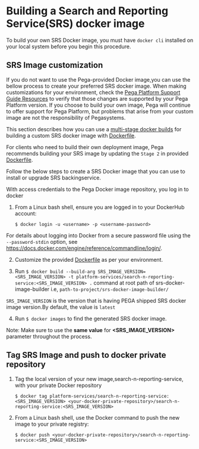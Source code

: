 # Building a Search and Reporting Service(SRS) docker image

To build your own SRS Docker image, you must have `docker cli` installed on your local system before you begin this procedure.

## SRS Image customization

If you do not want to use the Pega-provided Docker image,you can use the bellow process to create your preferred SRS docker image. When making customizations for your environment, check the [Pega Platform Support Guide Resources](https://community.pega.com/knowledgebase/articles/pega-platform-support-guide-resources) to verify that those changes are supported by your Pega Platform version. If you choose to build your own image, Pega will continue to offer support for Pega Platform, but problems that arise from your custom image are not the responsibility of Pegasystems.

This section describes how you can use a [multi-stage docker builds](https://docs.docker.com/develop/develop-images/multistage-build/) for building a custom SRS docker image with [Dockerfile](Dockerfile).

For clients who need to build their own deployment image, Pega recommends building your SRS image by updating the `Stage 2` in provided [Dockerfile](Dockerfile).

Follow the below steps to create a SRS Docker image that you can use to install or upgrade SRS backingservice.

With access credentials to the Pega Docker image repository, you log in to docker

1. From a Linux bash shell, ensure you are logged in to your DockerHub account:

   `$ docker login -u <username> -p <username-password>`

For details about logging into Docker from a secure password file using the `--password-stdin` option, see <https://docs.docker.com/engine/reference/commandline/login/>.

2. Customize the provided [Dockerfile](Dockerfile) as per your environment.

3. Run `$ docker build --build-arg SRS_IMAGE_VERSION=<SRS_IMAGE_VERSION> -t platform-services/search-n-reporting-service:<SRS_IMAGE_VERSION> .` command at root path of srs-docker-image-builder i.e, `path-to-project/srs-docker-image-builder/`

`SRS_IMAGE_VERSION` is the version that is having PEGA shipped SRS docker image version.By default, the value is `latest`

4. Run `$ docker images` to find the generated SRS docker image.

Note: Make sure to use the **same value** for **<SRS_IMAGE_VERSION>** parameter throughout the process.

## Tag SRS Image and push to docker private repository

1. Tag the local version of your new image,search-n-reporting-service, with your private Docker repository
   
   `$ docker tag platform-services/search-n-reporting-service:<SRS_IMAGE_VERSION> <your-docker-private-repository>/search-n-reporting-service:<SRS_IMAGE_VERSION>`
2. From a Linux bash shell, use the Docker command to push the new image to
   your private registry:

   `$ docker push <your-docker-private-repository>/search-n-reporting-service:<SRS_IMAGE_VERSION>`
